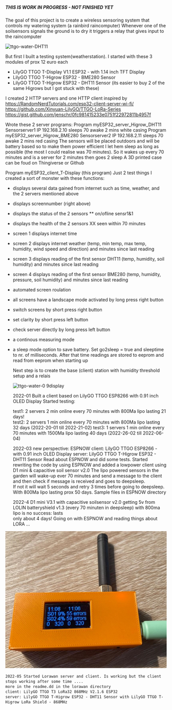 ##### THIS IS WORK IN PROGRESS - NOT FINISHED YET #####

  The goal of this project is to create a wireless sensoring system that controls my watering system (a rainbird raincomputer)
  Whenever one of the soilsensors signals the ground is to dry it triggers a relay that gives input to the raincomputer  

![ttgo-water-DHT11](https://user-images.githubusercontent.com/96861311/150639059-e4c2bfb7-3b94-4467-84b0-293fc4706556.jpg)

  But first I built a testing system(weatherstation). I started with these 3 modules of prox 12 euro each
  - LilyGO TTGO T-Display V1.1 ESP32 - with 1.14 inch TFT Display
  - LilyGO TTGO T-Higrow ESP32 - BME280 Sensor
  - LilyGO TTGO T-Higrow ESP32 - DHT11 Sensor (its easier to buy 2 of the same Higrows but I got stuck with these)

  I created 2 HTTP servers and one HTTP client inspired by  
  https://RandomNerdTutorials.com/esp32-client-server-wi-fi/
  https://github.com/Xinyuan-LilyGO/TTGO-LoRa-Series 
  https://gist.github.com/jenschr/0fc981415233e0751f22972811b4957f

  Wrote these 2 server programs:
  Program myESP32_server_Higrow_DHT11  Sensorserver1 IP 192.168.2.10 sleeps 70 awake 2 mins white casing
  Program myESP32_server_Higrow_BME280 Sensorserver2 IP 192.168.2.11 sleeps 70 awake 2 mins red casing
  The sensors will be placed outdoors and will be battery based so to make them power efficient 
  I let hem sleep as long as possible (the most I could realise was 70 minutes). So it wakes up every 70 minutes
  and is a server for 2 minutes then goes 2 sleep A 3D printed case can be foud on Thingiverse or Github
  
  Program myESP32_client_T-Display (this program)
  Just 2 test things I created a sort of monster with these functions:
  - displays several data gained from internet such as time, weather, and the 2 servers mentioned above
  - displays screennumber (right above)
  - displays the status of the 2 sensors ** on/ofline sensr1&1
  - displays the health of the 2 sensors XX seen within 70 minutes
  - screen 1 displays internet time
  - screen 2 displays internet weather (temp, min temp, max temp, humidity, wind speed and direction) and minutes since last reading  
  - screen 3 displays reading of the first sensor DHT11  (temp, humidity, soil humidity) and minutes since last reading
  - screen 4 displays reading of the first sensor BME280 (temp, humidity, pressure, soil humidity) and minutes since last reading
  - automated screen roulation
  - all screens have a landscape mode activated by long press right button
  - switch screens by short press right button
  - set clarity by short press left button
  - check server directly by long press left button
  - a continous measuring mode
  - a sleep mode option to save battery. Set go2sleep = true and sleeptime to nr. of milliseconds. 
    After that time readings are stored to eeprom and read from eeprom when starting up
    
    Next step is to create the base (client) station with humidity threshold setup and a relais
    
    ![ttgo-water-0 9display](https://user-images.githubusercontent.com/96861311/150639033-a90b288c-eefd-4a6d-8f29-627297b8e9ea.jpg)
    
    2022-01 
    Built a client based on LilyGO TTGO ESP8266 with 0.91 inch OLED Display
    Started testing:
    
    test1: 2 servers 2 min online every 70 minutes with 800Ma  lipo lasting 21 days!   
    test2: 2 servers 1 min online every 70 minutes with 800Ma  lipo lasting 32 days (2022-20-01 till 2022-21-02)
    test3: 1 servers 1 min online every 70 minutes with 1500Ma lipo lasting 40 days (2022-26-02 till 2022-06-04)
     
    2022-03 new perspective: ESPNOW
    client: LilyGO TTGO ESP8266 - with 0.91 inch OLED Display
    server: LilyGO TTGO T-Higrow ESP32 - DHT11 Sensor 
    Read about ESPNOW and did some tests. Started rewriting the code by using ESPNOW and added a lowpower client using D1 mini & capacitive soil sensor v2.0
    The lipo powered sensors in the garden will wake-up ever 70 minutes and send a message to the client and then check if message is received and goes to deepsleep.   
    If not it will wait 5 seconds and retry 3 times before going to deepsleep. With 800Ma lipo lasting prox 50 days. Sample files in ESPNOW directory
    
    2022-4 D1 mini V3.1 with capacitive soilsensor v2.0 getting 5v from LOLIN batteryshield v1.3 (every 70 minuten in deepsleep) with 800ma lipo is no success: lasts   
    only about 4 days! Going on with ESPNOW and reading things about LORA ...  
   
   ![lora-receiver](https://github.com/gtmans/TTGOwateringsystem/blob/main/pics/lora-receiver.jpg)
   
    2022-05 Started Lorawan server and client. Is working but the client stops working after some time .... 
    more in the readme.dd in the lorawan directory
    client: LilyGO TTGO T3 LoRa32 868MHz V2.1.6 ESP32
    server: LilyGO TTGO T-Higrow ESP32 - DHT11 Sensor with LilyGO TTGO T-Higrow LoRa Shield - 868MHz
    
